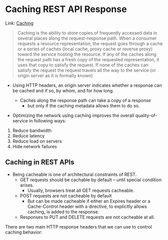 Caching REST API Response
===
Link: [Caching](https://restfulapi.net/caching/)  
> Caching is the ability to store copies of frequently accessed data in several places along the request-response path.
When a consumer requests a resource representation, the request goes through a cache or a series of caches (local cache, proxy cache or reverse proxy) toward the service hosting the resource.
If any of the caches along the request path has a fresh copy of the requested representation, it uses that copy to satisfy the request.
If none of the caches can satisfy the request
  the request travels all the way to the service
  (or origin server as it is formally known)

* Using HTTP headers, an origin server indicates whether a response can be cached and if so, by whom, and for how long.
  * Caches along the response path can take a copy of a response
    * but only if the caching metadata allows them to do so.

* Optimizing the network using caching improves the overall quality-of-service in following ways:
1. Reduce bandwidth
1. Reduce latency
1. Reduce load on servers
1. Hide network failures

Caching in REST APIs
---
* Being cacheable is one of architectural constraints of REST.
  * GET requests should be cachable by default – until special condition arises.
    * Usually, browsers treat all GET requests cacheable.
  * POST requests are not cacheable by default
    * But can be made cacheable if either an Expires header or a Cache-Control header with a directive, to explicitly allows caching, is added to the response.
  * Responses to PUT and DELETE requests are not cacheable at all.

There are two main HTTP response headers that we can use to control caching behavior:
